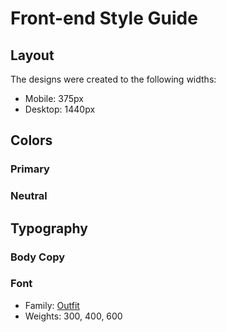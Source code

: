 # Front-end Style Guide

## Layout

The designs were created to the following widths:

- Mobile: 375px
- Desktop: 1440px

## Colors

### Primary

<!-- - Soft blue: hsl(215, 51%, 70%) -->
<!-- - Cyan: hsl(178, 100%, 50%) -->

### Neutral

<!-- - Very dark blue (main BG): hsl(217, 54%, 11%) -->
<!-- - Very dark blue (card BG): hsl(216, 50%, 16%) -->
<!-- - Very dark blue (line): hsl(215, 32%, 27%) -->
<!-- - White: hsl(0, 0%, 100%) -->

## Typography

### Body Copy

<!-- - Font size (paragraph): 18px -->

### Font

- Family: [Outfit](https://fonts.google.com/specimen/Outfit)
- Weights: 300, 400, 600
